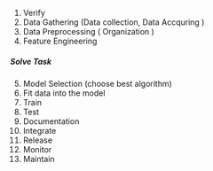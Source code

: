 1. Verify
2. Data Gathering (Data collection, Data Accquring )
3. Data Preprocessing ( Organization )
4. Feature Engineering  
##### Solve Task
5. Model Selection (choose best algorithm)
6. Fit data into the model
7. Train
8. Test
9. Documentation
10. Integrate
11. Release
12. Monitor
13. Maintain
